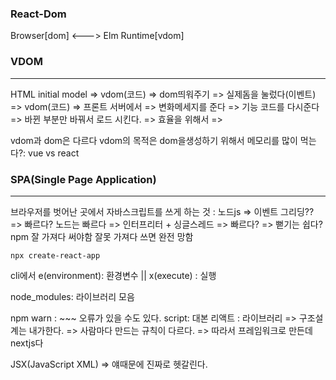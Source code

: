 
### React-Dom

Browser[dom] <---> Elm Runtime[vdom]

### VDOM
--- 
HTML
initial model =>  vdom(코드) =>  dom띄워주기 => 실제돔을 눌렀다(이벤트) => vdom(코드)
=> 프론트 서버에서 => 변화메세지를 준다 => 기능 코드를 다시준다 => 바뀐 부분만 바꿔서 로드 시킨다. => 효율을 위해서 =>

vdom과 dom은 다르다 vdom의 목적은 dom을생성하기 위해서 
메모리를 많이 먹는다?: vue vs react




### SPA(Single Page Application)
---

브라우저를 벗어난 곳에서 자바스크립트를 쓰게 하는 것 : 노드js => 이벤트 그리딩?? => 빠르다?
노드는 빠르다 => 인터프리터 + 싱글스레드 => 빠르다? => 뻗기는 쉽다?
npm 잘 가져다 써야함 잘못 가져다 쓰면 완전 망함


```shell
npx create-react-app
```


cli에서 e(environment): 환경변수  || x(execute) : 실행

node_modules: 라이브러리 모음

npm warn : ~~~ 오류가 있을 수도 있다.
script: 대본
리액트 : 라이브러리 => 구조설계는 내가한다. => 사람마다 만드는 규칙이 다르다. => 따라서 프레임워크로 만든데 nextjs다


JSX(JavaScript XML) => 얘때문에 진짜로 헷갈린다.
